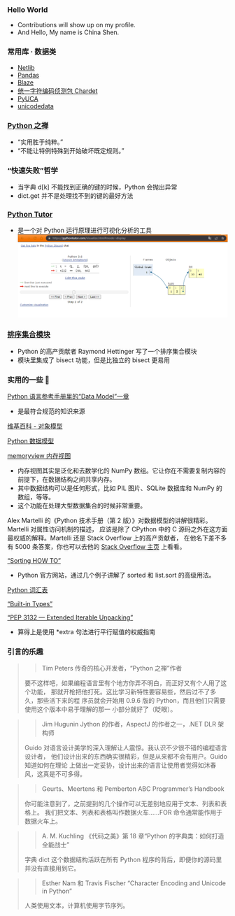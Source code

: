 ### Hello World
* Contributions will show up on my profile.
* And Hello, My name is China Shen.


### 常用库 · 数据类
* [Netlib](http://www.netlib.org)
* [Pandas](http://pandas.pydata.org)
* [Blaze](http://blaze.pydata.org)
* [统一字符编码侦测包 Chardet](https://pypi.python.org/pypi/chardet)
* [PyUCA](https://pypi.python.org/pypi/pyuca/)
* [unicodedata](https://docs.python.org/3/library/unicodedata.html)

### [Python 之禅](https://www.python.org/doc/humor/#the-zen-of-python)
* “实用胜于纯粹。”
* “不能让特例特殊到开始破坏既定规则。”

### “快速失败”哲学
* 当字典 d[k] 不能找到正确的键的时候，Python 会抛出异常
* dict.get 并不是处理找不到的键的最好方法

### [Python Tutor](https://pythontutor.com/)
* 是一个对 Python 运行原理进行可视化分析的工具
![Python Tutor](https://github.com/learnore/helloshen/blob/main/fluent_python_2017/image/python_tutor.png "Python Tutor")

### [排序集合模块](https://code.activestate.com/recipes/577197-sortedcollection/)
* Python 的高产贡献者 Raymond Hettinger 写了一个排序集合模块
* 模块里集成了 bisect 功能，但是比独立的 bisect 更易用


### 实用的一些 🔗
[Python 语言参考手册里的“Data Model”一章](https://docs.python.org/3/reference/datamodel.html)
* 是最符合规范的知识来源

[维基百科 - 对象模型](http://en.wikipedia.org/wiki/Object_model)  

[Python 数据模型](https://docs.python.org/3/reference/datamodel.html)  

[memoryview 内存视图](https://stackoverflow.com/questions/4845418/when-should-a-memoryview-be-used/)
* 内存视图其实是泛化和去数学化的 NumPy 数组。它让你在不需要复制内容的前提下，在数据结构之间共享内存。
* 其中数据结构可以是任何形式，比如 PIL 图片、SQLite 数据库和 NumPy 的数组，等等。
* 这个功能在处理大型数据集合的时候非常重要。


Alex Martelli 的《Python 技术手册（第 2 版）》对数据模型的讲解很精彩。 Martelli 对属性访问机制的描述，
应该是除了 CPython 中的 C 源码之外在这方面最权威的解释。Martelli 还是 Stack Overflow 上的高产贡献者，
在他名下差不多有 5000 条答案，你也可以去他的 [Stack Overflow 主页](http://stackoverflow.com/users/95810/alex-martelli) 上看看。

[“Sorting HOW TO”](https://docs.python.org/3/howto/sorting.html)
* Python 官方网站，通过几个例子讲解了 sorted 和 list.sort 的高级用法。

[Python 词汇表](https://docs.python.org/3/glossary.html#term-hashable)

[“Built-in Types”](https://docs.python.org/3/library/stdtypes.html#mapping-types-dict)

[“PEP 3132 — Extended Iterable Unpacking”](https://www.python.org/dev/peps/pep-3132/)
* 算得上是使用 *extra 句法进行平行赋值的权威指南

### 引言的乐趣
>> Tim Peters
传奇的核心开发者，“Python 之禅”作者
> 
> 要不这样吧，如果编程语言里有个地方你弄不明白，而正好又有个人用了这个功能，
那就开枪把他打死。这比学习新特性要容易些，然后过不了多久，那些活下来的程
序员就会开始用 0.9.6 版的 Python，而且他们只需要使用这个版本中易于理解的那一
小部分就好了（眨眼）。


>> Jim Hugunin
Jython 的作者，AspectJ 的作者之一，.NET DLR 架构师
> 
> Guido 对语言设计美学的深入理解让人震惊。我认识不少很不错的编程语言设计者，
他们设计出来的东西确实很精彩，但是从来都不会有用户。Guido 知道如何在理论
上做出一定妥协，设计出来的语言让使用者觉得如沐春风，这真是不可多得。


>> Geurts、Meertens 和 Pemberton
ABC Programmer’s Handbook
> 
> 你可能注意到了，之前提到的几个操作可以无差别地应用于文本、列表和表格上。
我们把文本、列表和表格叫作数据火车……FOR 命令通常能作用于数据火车上。


>> A. M. Kuchling
《代码之美》第 18 章“Python 的字典类：如何打造全能战士”
> 
> 字典 dict 这个数据结构活跃在所有 Python 程序的背后，即便你的源码里并没有直接用到它。


>> Esther Nam 和 Travis Fischer
“Character Encoding and Unicode in Python”
> 
> 人类使用文本，计算机使用字节序列。

